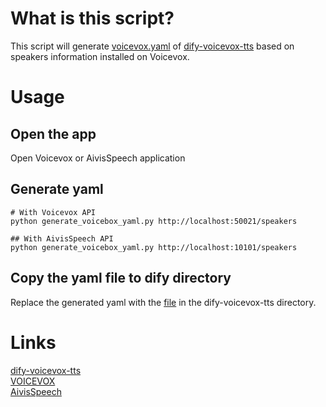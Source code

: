 # What is this script?  
This script will generate [voicevox.yaml](https://github.com/uezo/dify-voicevox-tts/blob/main/voicevox/tts/voicevox.yaml) of [dify-voicevox-tts](https://github.com/uezo/dify-voicevox-tts) based on speakers information installed on Voicevox.

# Usage  

## Open the app
Open Voicevox or AivisSpeech application

## Generate yaml
```
# With Voicevox API
python generate_voicebox_yaml.py http://localhost:50021/speakers

## With AivisSpeech API
python generate_voicebox_yaml.py http://localhost:10101/speakers

```

## Copy the yaml file to dify directory
Replace the generated yaml with the [file](https://github.com/uezo/dify-voicevox-tts/blob/main/voicevox/tts/voicevox.yaml) in the dify-voicevox-tts directory.

# Links
[dify-voicevox-tts](https://github.com/uezo/dify-voicevox-tts)  
[VOICEVOX](https://voicevox.hiroshiba.jp/)  
[AivisSpeech](https://aivis-project.com/)  

